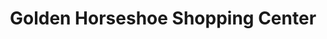 ---
title: "Golden Horseshoe Shopping Center"
url: /scarsdale/golden-horseshoe-shopping-center/
shop: Einkaufszentrum
---